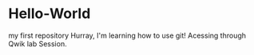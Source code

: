 # Hello-World
my first repository
Hurray, I'm learning how to use git!
Acessing through Qwik lab Session.
